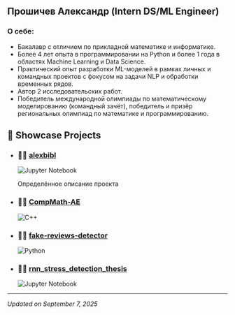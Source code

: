 ## Прошичев Александр (Intern DS/ML Engineer)

### О себе: 
- Бакалавр с отличием по прикладной математике и информатике. 
- Более 4 лет опыта в программировании на Python и более 1 года в областях Machine Learning и Data Science. 
- Практический опыт разработки ML-моделей в рамках личных и командных проектов с фокусом на задачи NLP и обработки временных рядов. 
- Автор 2 исследовательских работ. 
- Победитель международной олимпиады по математическому моделированию (командный зачёт), победитель и призёр региональных олимпиад по математике и программированию.

<!-- SHOWCASE-START -->
## 🚀 Showcase Projects

- ### 🧑‍💻 **[alexbibl](https://github.com/kaidux22/alexbibl)**
   ![Jupyter Notebook](https://img.shields.io/badge/-Jupyter%20Notebook-blue)

   Определённое описание проекта	
- ### 🧑‍💻 **[CompMath-AE](https://github.com/kaidux22/CompMath-AE)**
   ![C++](https://img.shields.io/badge/-C%2B%2B-blue)


- ### 🧑‍💻 **[fake-reviews-detector](https://github.com/kaidux22/fake-reviews-detector)**
   ![Python](https://img.shields.io/badge/-Python-blue)


- ### 🧑‍💻 **[rnn_stress_detection_thesis](https://github.com/kaidux22/rnn_stress_detection_thesis)**
   ![Jupyter Notebook](https://img.shields.io/badge/-Jupyter%20Notebook-blue)




---
*Updated on September 7, 2025*

<!-- SHOWCASE-END -->
